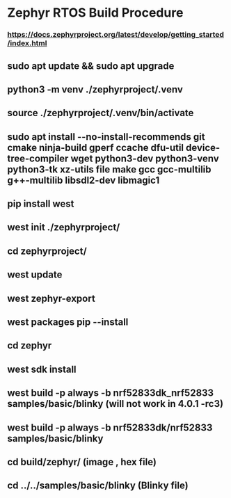 # Zephyr RTOS Build Procedure 
### https://docs.zephyrproject.org/latest/develop/getting_started/index.html
## sudo apt update && sudo apt upgrade
## python3 -m venv ./zephyrproject/.venv
## source ./zephyrproject/.venv/bin/activate
## sudo apt install --no-install-recommends git cmake ninja-build gperf   ccache dfu-util device-tree-compiler wget python3-dev python3-venv python3-tk   xz-utils file make gcc gcc-multilib g++-multilib libsdl2-dev libmagic1
## pip install west
## west init ./zephyrproject/
## cd zephyrproject/
## west update
## west zephyr-export
## west packages pip --install
## cd zephyr
## west sdk install
## west build -p always -b nrf52833dk_nrf52833 samples/basic/blinky  (will not work in 4.0.1 -rc3)
## west build -p always -b nrf52833dk/nrf52833 samples/basic/blinky
## cd build/zephyr/   (image , hex file)
## cd ../../samples/basic/blinky  (Blinky file)

